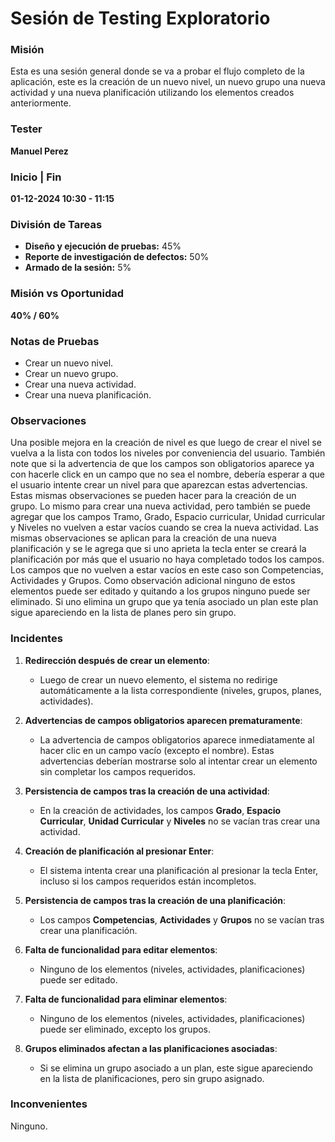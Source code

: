 # Sesión de Testing Exploratorio

### Misión

Esta es una sesión general donde se va a probar el flujo completo de la aplicación, este es la creación de un nuevo nivel, un nuevo grupo una nueva actividad y una nueva planificación utilizando los elementos creados anteriormente.

### Tester

**Manuel Perez**

### Inicio | Fin

**01-12-2024 10:30 - 11:15**

### División de Tareas

- **Diseño y ejecución de pruebas:** 45%
- **Reporte de investigación de defectos:** 50%
- **Armado de la sesión:** 5%

### Misión vs Oportunidad

**40% / 60%**

### Notas de Pruebas

- Crear un nuevo nivel.
- Crear un nuevo grupo.
- Crear una nueva actividad.
- Crear una nueva planificación.


### Observaciones
Una posible mejora en la creación de nivel es que luego de crear el nivel se vuelva a la lista con todos los niveles por conveniencia del usuario.
También note que si la advertencia de que los campos son obligatorios aparece ya con hacerle click en un campo que no sea el nombre, debería esperar a que el usuario intente crear un nivel para que aparezcan estas advertencias.
Estas mismas observaciones se pueden hacer para la creación de un grupo.
Lo mismo para crear una nueva actividad, pero también se puede agregar que los campos Tramo, Grado, Espacio curricular, Unidad curricular y Niveles no vuelven a estar vacíos cuando se crea la nueva actividad.
Las mismas observaciones se aplican para la creación de una nueva planificación y se le agrega que si uno aprieta la tecla enter se creará la planificación por más que el usuario no haya completado todos los campos. Los campos que no vuelven a estar vacíos en este caso son Competencias, Actividades y Grupos.
Como observación adicional ninguno de estos elementos puede ser editado y quitando a los grupos ninguno puede ser eliminado. Si uno elimina un grupo que ya tenía asociado un plan este plan sigue apareciendo en la lista de planes pero sin grupo.

### Incidentes

1. **Redirección después de crear un elemento**:
   - Luego de crear un nuevo elemento, el sistema no redirige automáticamente a la lista correspondiente (niveles, grupos, planes, actividades).

2. **Advertencias de campos obligatorios aparecen prematuramente**:
   - La advertencia de campos obligatorios aparece inmediatamente al hacer clic en un campo vacío (excepto el nombre). Estas advertencias deberían mostrarse solo al intentar crear un elemento sin completar los campos requeridos.

3. **Persistencia de campos tras la creación de una actividad**:
   - En la creación de actividades, los campos **Grado**, **Espacio Curricular**, **Unidad Curricular** y **Niveles** no se vacían tras crear una actividad.

4. **Creación de planificación al presionar Enter**:
   - El sistema intenta crear una planificación al presionar la tecla Enter, incluso si los campos requeridos están incompletos.

5. **Persistencia de campos tras la creación de una planificación**:
   - Los campos **Competencias**, **Actividades** y **Grupos** no se vacían tras crear una planificación.

6. **Falta de funcionalidad para editar elementos**:
   - Ninguno de los elementos (niveles, actividades, planificaciones) puede ser editado.

7. **Falta de funcionalidad para eliminar elementos**:
   - Ninguno de los elementos (niveles, actividades, planificaciones) puede ser eliminado, excepto los grupos.

8. **Grupos eliminados afectan a las planificaciones asociadas**:
   - Si se elimina un grupo asociado a un plan, este sigue apareciendo en la lista de planificaciones, pero sin grupo asignado.

### Inconvenientes
Ninguno.
